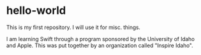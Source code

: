 # hello-world
This is my first repository. I will use it for misc. things.

I am learning Swift through a program sponsored by the University of Idaho and Apple.
This was put together by an organization called "Inspire Idaho".
